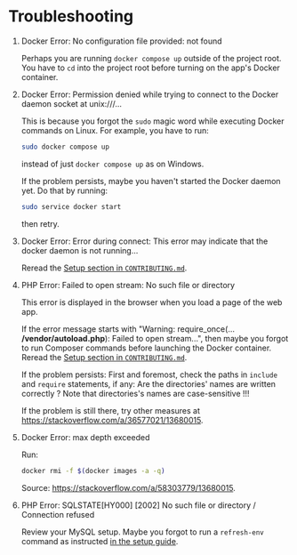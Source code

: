 # Troubleshooting

1. Docker Error: No configuration file provided: not found

   Perhaps you are running `docker compose up` outside of the project root.
   You have to `cd` into the project root before turning on the app's Docker
   container.

2. Docker Error: Permission denied while trying to connect to the Docker
   daemon socket at unix:///...

   This is because you forgot the `sudo` magic word while executing Docker
   commands on Linux. For example, you have to run:

   ```sh
   sudo docker compose up
   ```

   instead of just `docker compose up` as on Windows.

   If the problem persists, maybe you haven't started the Docker daemon yet.
   Do that by running:

   ```sh
   sudo service docker start
   ```

   then retry.

3. Docker Error: Error during connect: This error may indicate that the docker daemon is not running...

   Reread the [Setup section in `CONTRIBUTING.md`](./CONTRIBUTING.md#setup).

4. PHP Error: Failed to open stream: No such file or directory

   This error is displayed in the browser when you load a page of the web app.

   If the error message starts with "Warning: require_once(...
   **/vendor/autoload.php**): Failed to open stream...",
   then maybe you forgot to run Composer commands before launching the Docker
   container. Reread the [Setup section in `CONTRIBUTING.md`](./CONTRIBUTING.md#setup).

   If the problem persists: First and foremost, check the paths in `include`
   and `require` statements, if any: Are the directories' names are written
   correctly ? Note that directories's names are case-sensitive !!!

   If the problem is still there, try other measures at
   <https://stackoverflow.com/a/36577021/13680015>.

5. Docker Error: max depth exceeded

   Run:

   ```sh
   docker rmi -f $(docker images -a -q)
   ```

   Source: <https://stackoverflow.com/a/58303779/13680015>.

6. PHP Error: SQLSTATE[HY000] [2002] No such file or directory / Connection refused

   Review your MySQL setup. Maybe you forgot to run a `refresh-env` command as
   instructed [in the setup guide](./CONTRIBUTING.md#setup).
